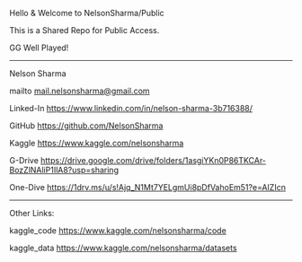 Hello & Welcome to NelsonSharma/Public

This is a Shared Repo for Public Access.

GG Well Played!

_______________________________________

Nelson Sharma

mailto     mail.nelsonsharma@gmail.com

Linked-In	 https://www.linkedin.com/in/nelson-sharma-3b716388/

GitHub  	 https://github.com/NelsonSharma

Kaggle     https://www.kaggle.com/nelsonsharma

G-Drive 	 https://drive.google.com/drive/folders/1asgiYKn0P86TKCAr-BozZlNAliP1IlA8?usp=sharing

One-Dive 	 https://1drv.ms/u/s!Ajq_N1Mt7YELgmUi8pDfVahoEm51?e=AIZIcn


_______________________________________

Other Links:

kaggle_code 	 https://www.kaggle.com/nelsonsharma/code

kaggle_data 	 https://www.kaggle.com/nelsonsharma/datasets
